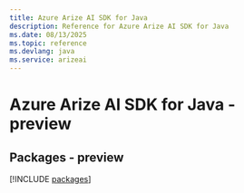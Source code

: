 ```yaml
---
title: Azure Arize AI SDK for Java
description: Reference for Azure Arize AI SDK for Java
ms.date: 08/13/2025
ms.topic: reference
ms.devlang: java
ms.service: arizeai
---
```

# Azure Arize AI SDK for Java - preview
## Packages - preview
[!INCLUDE [packages](arize-ai-index.md)]
